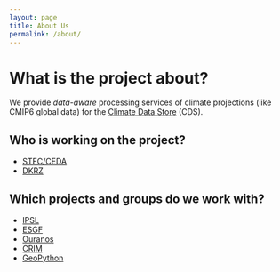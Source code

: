 ```yaml
---
layout: page
title: About Us
permalink: /about/
---
```

# What is the project about?

We provide *data-aware* processing services of climate projections (like CMIP6 global data)
for the [Climate Data Store](https://cds.climate.copernicus.eu) (CDS).

## Who is working on the project?

* [STFC/CEDA](http://www.ceda.ac.uk/)
* [DKRZ](https://www.dkrz.de/)

## Which projects and groups do we work with?

* [IPSL](https://www.ipsl.fr/en)
* [ESGF](https://esgf.llnl.gov/)
* [Ouranos](https://github.com/Ouranosinc)
* [CRIM](https://github.com/crim-ca)
* [GeoPython](https://github.com/geopython)
